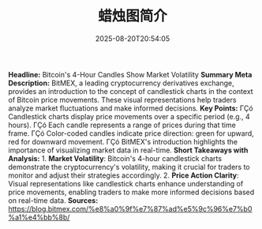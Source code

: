 ﻿---
title: "蜡烛图简介"
date: "2025-08-20T20:54:05"
category: "Markets"
summary: ""
slug: "蜡烛图简介"
source_urls:
  - "https://blog.bitmex.com/%e8%a0%9f%e7%87%ad%e5%9c%96%e7%b0%a1%e4%bb%8b/"
seo:
  title: "蜡烛图简介 | Hash n Hedge"
  description: ""
  keywords: ["news", "markets", "brief"]
---
**Headline:** Bitcoin's 4-Hour Candles Show Market Volatility   **Summary Meta Description:** BitMEX, a leading cryptocurrency derivatives exchange, provides an introduction to the concept of candlestick charts in the context of Bitcoin price movements. These visual representations help traders analyze market fluctuations and make informed decisions.  **Key Points:**  ΓÇó Candlestick charts display price movements over a specific period (e.g., 4 hours). ΓÇó Each candle represents a range of prices during that time frame. ΓÇó Color-coded candles indicate price direction: green for upward, red for downward movement. ΓÇó BitMEX's introduction highlights the importance of visualizing market data in real-time.  **Short Takeaways with Analysis:**  1. **Market Volatility**: Bitcoin's 4-hour candlestick charts demonstrate the cryptocurrency's volatility, making it crucial for traders to monitor and adjust their strategies accordingly. 2. **Price Action Clarity**: Visual representations like candlestick charts enhance understanding of price movements, enabling traders to make more informed decisions based on real-time data.  **Sources:** https://blog.bitmex.com/%e8%a0%9f%e7%87%ad%e5%9c%96%e7%b0%a1%e4%bb%8b/ 
